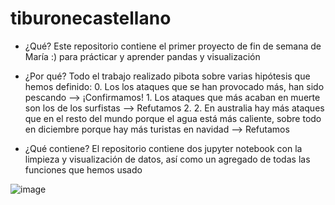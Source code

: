 # tiburonecastellano

- ¿Qué? 
        Este repositorio contiene el primer proyecto de fin de semana de María :) para prácticar y aprender pandas y visualización
- ¿Por qué?
        Todo el trabajo realizado pibota sobre varias hipótesis que hemos definido:
              0. Los  los ataques que se han provocado más, han sido pescando --> ¡Confirmamos!
              1. Los ataques que más acaban en muerte son los de los surfistas --> Refutamos
              2. 2. En australia hay más ataques que en el resto del mundo porque el agua está más caliente, sobre todo en diciembre porque hay más turistas en navidad -->                       Refutamos

- ¿Qué contiene?
        El repositorio contiene dos jupyter notebook con la limpieza y visualización de datos, así como un agregado de todas las funciones que hemos usado


![image](https://user-images.githubusercontent.com/92324979/139707953-78723399-e7ae-4ea8-8d77-45a9cd0ba1a2.png)

